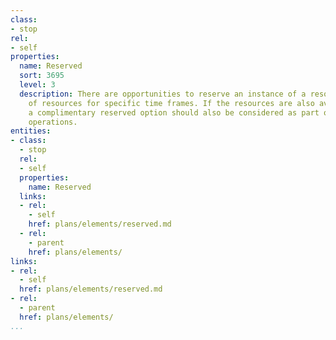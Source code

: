 ```yaml
---
class:
- stop
rel:
- self
properties:
  name: Reserved
  sort: 3695
  level: 3
  description: There are opportunities to reserve an instance of a resource or set
    of resources for specific time frames. If the resources are also available on-demand,
    a complimentary reserved option should also be considered as part of planning
    operations.
entities:
- class:
  - stop
  rel:
  - self
  properties:
    name: Reserved
  links:
  - rel:
    - self
    href: plans/elements/reserved.md
  - rel:
    - parent
    href: plans/elements/
links:
- rel:
  - self
  href: plans/elements/reserved.md
- rel:
  - parent
  href: plans/elements/
...
```

